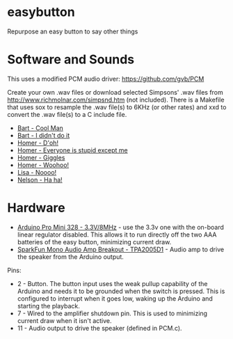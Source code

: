 # easybutton
Repurpose an easy button to say other things

# Software and Sounds

This uses a modified PCM audio driver: https://github.com/gvb/PCM

Create your own .wav files or download selected Simpsons' .wav files from http://www.richmolnar.com/simpsnd.htm (not included). There is a Makefile that uses sox to resample the .wav file(s) to 6KHz (or other rates) and xxd to convert the .wav file(s) to a C include file.

* [Bart - Cool Man](http://www.richmolnar.com/Sounds/Bart%20-%20Cool%20Man.wav)
* [Bart - I didn't do it](http://www.richmolnar.com/Sounds/Bart%20-%20I%20didn't%20do%20it.wav)
* [Homer - D'oh!](http://www.richmolnar.com/Sounds/Homer%20-%20D'oh!%20(1).wav)
* [Homer - Everyone is stupid except me](http://www.richmolnar.com/Sounds/Homer%20-%20Everyone%20is%20stupid.wav)
* [Homer - Giggles](http://www.richmolnar.com/Sounds/Homer%20-%20Giggles.wav)
* [Homer - Woohoo!](http://www.richmolnar.com/Sounds/Homer%20-%20Woohoo!%20(1).wav)
* [Lisa - Noooo!](http://www.richmolnar.com/Sounds/Lisa%20-%20Noooo!.wav)
* [Nelson - Ha ha!](http://www.richmolnar.com/Sounds/Nelson%20-%20Ha%20ha.wav)

# Hardware

* [Arduino Pro Mini 328 - 3.3V/8MHz](https://www.sparkfun.com/products/11114) - use the 3.3v one with the on-board linear regulator disabled. This allows it to run directly off the two AAA batteries of the easy button, minimizing current draw.
* [SparkFun Mono Audio Amp Breakout - TPA2005D1](https://www.sparkfun.com/products/11044) - Audio amp to drive the speaker from the Arduino output.

Pins:
* 2 - Button. The button input uses the weak pullup capability of the Arduino and needs it to be grounded when the switch is pressed. This is configured to interrupt when it goes low, waking up the Arduino and starting the playback.
* 7 - Wired to the amplifier shutdown pin. This is used to minimizing current draw when it isn't active.
* 11 - Audio output to drive the speaker (defined in PCM.c).
